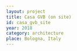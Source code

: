 ```yaml
---
layout: project
title: Casa GVB (on site)
id: casa_gvb_site
year: 2018
category: architecture
place: Bologna, Italy
---
```


